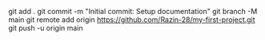 git add .
git commit -m "Initial commit: Setup documentation"
git branch -M main
git remote add origin https://github.com/Razin-28/my-first-project.git
git push -u origin main

